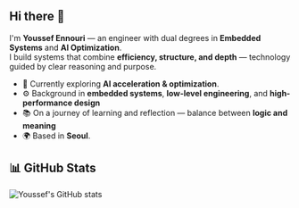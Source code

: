 ## Hi there 👋

I'm **Youssef Ennouri** — an engineer with dual degrees in **Embedded Systems** and **AI Optimization**.  
I build systems that combine **efficiency, structure, and depth** — technology guided by clear reasoning and purpose.

- 🔭 Currently exploring **AI acceleration & optimization**.
- ⚙️ Background in **embedded systems**, **low-level engineering**, and **high-performance design**
- 📚 On a journey of learning and reflection — balance between **logic and meaning**
- 🌍 Based in **Seoul**. 

## 📊 GitHub Stats

![Youssef's GitHub stats](https://github-readme-stats.vercel.app/api?username=youssef-ennouri&show_icons=true&theme=tokyonight)
